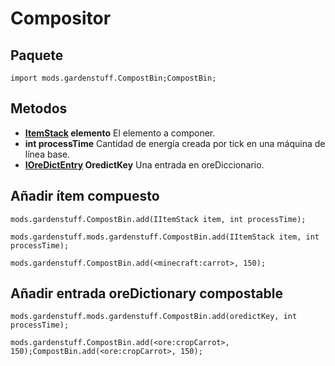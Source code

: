 # Compositor
## Paquete
`import mods.gardenstuff.CompostBin;CompostBin;`

## Metodos
- **[ItemStack](/Vanilla/Liquids/IItemStack/) elemento** El elemento a componer.
- **int processTime** Cantidad de energía creada por tick en una máquina de línea base.
- **[IOreDictEntry](/Vanilla/OreDict/IOreDictEntry) OredictKey** Una entrada en oreDiccionario.

## Añadir ítem compuesto
```zenscript
mods.gardenstuff.CompostBin.add(IItemStack item, int processTime);

mods.gardenstuff.mods.gardenstuff.CompostBin.add(IItemStack item, int processTime);

mods.gardenstuff.CompostBin.add(<minecraft:carrot>, 150);
```

## Añadir entrada oreDictionary compostable
```zenscript
mods.gardenstuff.mods.gardenstuff.CompostBin.add(oredictKey, int processTime);

mods.gardenstuff.CompostBin.add(<ore:cropCarrot>, 150);CompostBin.add(<ore:cropCarrot>, 150);
```
